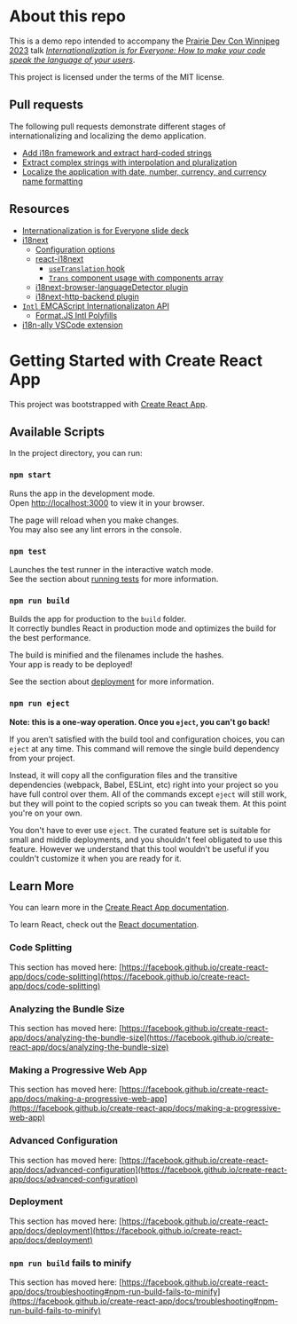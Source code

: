 # About this repo

This is a demo repo intended to accompany the [Prairie Dev Con Winnipeg 2023](https://www.prairiedevcon.com/winnipeg.html) talk  [_Internationalization is for Everyone: How to make your code speak the language of your users_](https://bit.ly/prdc-i18n).

This project is licensed under the terms of the MIT license.

## Pull requests

The following pull requests demonstrate different stages of internationalizing and localizing the demo application.

- [Add i18n framework and extract hard-coded strings](https://github.com/trishrempel/prdc-i18n-app/pull/1)
- [Extract complex strings with interpolation and pluralization](https://github.com/trishrempel/prdc-i18n-app/pull/2)
- [Localize the application with date, number, currency, and currency name formatting](https://github.com/trishrempel/prdc-i18n-app/pull/3)

## Resources

- [Internationalization is for Everyone slide deck](https://bit.ly/prdc-i18n)
- [i18next](https://www.i18next.com/)
  - [Configuration options](https://www.i18next.com/overview/configuration-options)
  - [react-i18next](https://react.i18next.com/)
    - [`useTranslation` hook](https://react.i18next.com/latest/usetranslation-hook)
    - [`Trans` component usage with components array](https://react.i18next.com/latest/trans-component#alternative-usage-components-array)
  - [i18next-browser-languageDetector plugin](https://github.com/i18next/i18next-browser-languageDetector)
  - [i18next-http-backend plugin](https://github.com/i18next/i18next-http-backend)
- [`Intl` EMCAScript Internationalizaton API](https://developer.mozilla.org/en-US/docs/Web/JavaScript/Reference/Global_Objects/Intl)
  - [Format.JS Intl Polyfills](https://formatjs.io/docs/polyfills)
- [i18n-ally VSCode extension](https://github.com/lokalise/i18n-ally)

# Getting Started with Create React App

This project was bootstrapped with [Create React App](https://github.com/facebook/create-react-app).

## Available Scripts

In the project directory, you can run:

### `npm start`

Runs the app in the development mode.\
Open [http://localhost:3000](http://localhost:3000) to view it in your browser.

The page will reload when you make changes.\
You may also see any lint errors in the console.

### `npm test`

Launches the test runner in the interactive watch mode.\
See the section about [running tests](https://facebook.github.io/create-react-app/docs/running-tests) for more information.

### `npm run build`

Builds the app for production to the `build` folder.\
It correctly bundles React in production mode and optimizes the build for the best performance.

The build is minified and the filenames include the hashes.\
Your app is ready to be deployed!

See the section about [deployment](https://facebook.github.io/create-react-app/docs/deployment) for more information.

### `npm run eject`

**Note: this is a one-way operation. Once you `eject`, you can't go back!**

If you aren't satisfied with the build tool and configuration choices, you can `eject` at any time. This command will remove the single build dependency from your project.

Instead, it will copy all the configuration files and the transitive dependencies (webpack, Babel, ESLint, etc) right into your project so you have full control over them. All of the commands except `eject` will still work, but they will point to the copied scripts so you can tweak them. At this point you're on your own.

You don't have to ever use `eject`. The curated feature set is suitable for small and middle deployments, and you shouldn't feel obligated to use this feature. However we understand that this tool wouldn't be useful if you couldn't customize it when you are ready for it.

## Learn More

You can learn more in the [Create React App documentation](https://facebook.github.io/create-react-app/docs/getting-started).

To learn React, check out the [React documentation](https://reactjs.org/).

### Code Splitting

This section has moved here: [https://facebook.github.io/create-react-app/docs/code-splitting](https://facebook.github.io/create-react-app/docs/code-splitting)

### Analyzing the Bundle Size

This section has moved here: [https://facebook.github.io/create-react-app/docs/analyzing-the-bundle-size](https://facebook.github.io/create-react-app/docs/analyzing-the-bundle-size)

### Making a Progressive Web App

This section has moved here: [https://facebook.github.io/create-react-app/docs/making-a-progressive-web-app](https://facebook.github.io/create-react-app/docs/making-a-progressive-web-app)

### Advanced Configuration

This section has moved here: [https://facebook.github.io/create-react-app/docs/advanced-configuration](https://facebook.github.io/create-react-app/docs/advanced-configuration)

### Deployment

This section has moved here: [https://facebook.github.io/create-react-app/docs/deployment](https://facebook.github.io/create-react-app/docs/deployment)

### `npm run build` fails to minify

This section has moved here: [https://facebook.github.io/create-react-app/docs/troubleshooting#npm-run-build-fails-to-minify](https://facebook.github.io/create-react-app/docs/troubleshooting#npm-run-build-fails-to-minify)
